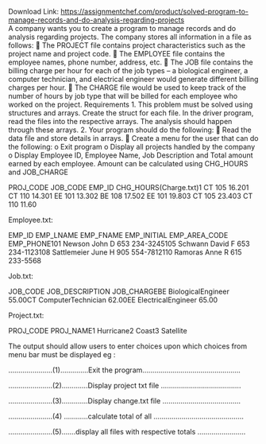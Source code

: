 Download Link: https://assignmentchef.com/product/solved-program-to-manage-records-and-do-analysis-regarding-projects
<br>
A company wants you to create a program to manage records and do analysis regarding projects. The company stores all information in a file as follows:  The PROJECT file contains project characteristics such as the project name and project code.  The EMPLOYEE file contains the employee names, phone number, address, etc.  The JOB file contains the billing charge per hour for each of the job types – a biological engineer, a computer technician, and electrical engineer would generate different billing charges per hour.  The CHARGE file would be used to keep track of the number of hours by job type that will be billed for each employee who worked on the project. Requirements 1. This problem must be solved using structures and arrays. Create the struct for each file. In the driver program, read the files into the respective arrays. The analysis should happen through these arrays. 2. Your program should do the following:  Read the data file and store details in arrays.  Create a menu for the user that can do the following: o Exit program o Display all projects handled by the company o Display Employee ID, Employee Name, Job Description and Total amount earned by each employee. Amount can be calculated using CHG_HOURS and JOB_CHARGE

PROJ_CODE JOB_CODE EMP_ID CHG_HOURS(Charge.txt)1 CT 105 16.201 CT 110 14.301 EE 101 13.302 BE 108 17.502 EE 101 19.803 CT 105 23.403 CT 110 11.60

Employee.txt:

EMP_ID EMP_LNAME EMP_FNAME EMP_INITIAL EMP_AREA_CODE EMP_PHONE101 Newson John   D 653 234-3245105 Schwann David F 653 234-1123108 Sattlemeier June H 905 554-7812110 Ramoras Anne R 615 233-5568

Job.txt:

JOB_CODE JOB_DESCRIPTION JOB_CHARGEBE BiologicalEngineer 55.00CT ComputerTechnician 62.00EE ElectricalEngineer 65.00

Project.txt:

PROJ_CODE PROJ_NAME1 Hurricane2 Coast3 Satellite

The output should allow users to enter choices upon which choices from menu bar must be displayed eg :

………………….(1)…………..Exit the program………………………………………….

………………….(2)………….Display project txt file ………………………………….

………………….(3)………….Display change.txt file …………………………………

………………….(4) …………calculate total of all ………………………………………

………………….(5)…….display all files with respective totals ……………………